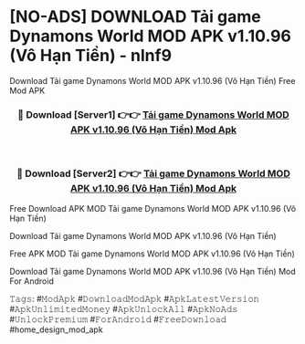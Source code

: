 # [NO-ADS] DOWNLOAD Tải game Dynamons World MOD APK v1.10.96 (Vô Hạn Tiền) - nlnf9
Download Tải game Dynamons World MOD APK v1.10.96 (Vô Hạn Tiền) Free Mod APK

<div align="center">
<h3>🔴 Download [Server1] 👉👉 <a href="https://apk-comot.site?title=Tải_game_Dynamons_World_MOD_APK_v1.10.96_(Vô_Hạn_Tiền)">Tải game Dynamons World MOD APK v1.10.96 (Vô Hạn Tiền) Mod Apk</a></h3><br>

<h3>🔴 Download [Server2] 👉👉 <a href="https://apk-comot.site?title=Tải_game_Dynamons_World_MOD_APK_v1.10.96_(Vô_Hạn_Tiền)">Tải game Dynamons World MOD APK v1.10.96 (Vô Hạn Tiền) Mod Apk</a></h3>
</div>


Free Download APK MOD Tải game Dynamons World MOD APK v1.10.96 (Vô Hạn Tiền)

Download Tải game Dynamons World MOD APK v1.10.96 (Vô Hạn Tiền) 

Free APK MOD Tải game Dynamons World MOD APK v1.10.96 (Vô Hạn Tiền) 

Download Tải game Dynamons World MOD APK v1.10.96 (Vô Hạn Tiền) Mod For Android

𝚃𝚊𝚐𝚜: #𝙼𝚘𝚍𝙰𝚙𝚔 #𝙳𝚘𝚠𝚗𝚕𝚘𝚊𝚍𝙼𝚘𝚍𝙰𝚙𝚔 #𝙰𝚙𝚔𝙻𝚊𝚝𝚎𝚜𝚝𝚅𝚎𝚛𝚜𝚒𝚘𝚗 #𝙰𝚙𝚔𝚄𝚗𝚕𝚒𝚖𝚒𝚝𝚎𝚍𝙼𝚘𝚗𝚎𝚢 #𝙰𝚙𝚔𝚄𝚗𝚕𝚘𝚌𝚔𝙰𝚕𝚕 #𝙰𝚙𝚔𝙽𝚘𝙰𝚍𝚜 #𝚄𝚗𝚕𝚘𝚌𝚔𝙿𝚛𝚎𝚖𝚒𝚞𝚖 #𝙵𝚘𝚛𝙰𝚗𝚍𝚛𝚘𝚒𝚍 #𝙵𝚛𝚎𝚎𝙳𝚘𝚠𝚗𝚕𝚘𝚊𝚍 #home_design_mod_apk